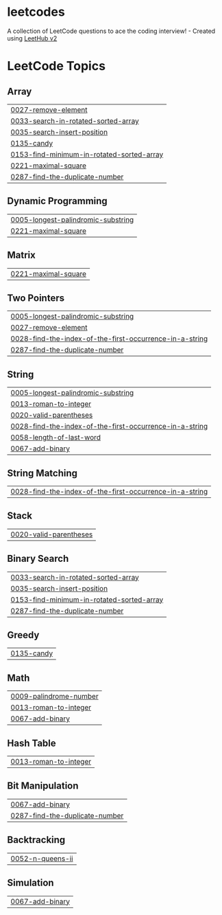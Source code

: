 # leetcodes
A collection of LeetCode questions to ace the coding interview! - Created using [LeetHub v2](https://github.com/arunbhardwaj/LeetHub-2.0)

<!---LeetCode Topics Start-->
# LeetCode Topics
## Array
|  |
| ------- |
| [0027-remove-element](https://github.com/mirigrinzaig/leetcodes/tree/master/0027-remove-element) |
| [0033-search-in-rotated-sorted-array](https://github.com/mirigrinzaig/leetcodes/tree/master/0033-search-in-rotated-sorted-array) |
| [0035-search-insert-position](https://github.com/mirigrinzaig/leetcodes/tree/master/0035-search-insert-position) |
| [0135-candy](https://github.com/mirigrinzaig/leetcodes/tree/master/0135-candy) |
| [0153-find-minimum-in-rotated-sorted-array](https://github.com/mirigrinzaig/leetcodes/tree/master/0153-find-minimum-in-rotated-sorted-array) |
| [0221-maximal-square](https://github.com/mirigrinzaig/leetcodes/tree/master/0221-maximal-square) |
| [0287-find-the-duplicate-number](https://github.com/mirigrinzaig/leetcodes/tree/master/0287-find-the-duplicate-number) |
## Dynamic Programming
|  |
| ------- |
| [0005-longest-palindromic-substring](https://github.com/mirigrinzaig/leetcodes/tree/master/0005-longest-palindromic-substring) |
| [0221-maximal-square](https://github.com/mirigrinzaig/leetcodes/tree/master/0221-maximal-square) |
## Matrix
|  |
| ------- |
| [0221-maximal-square](https://github.com/mirigrinzaig/leetcodes/tree/master/0221-maximal-square) |
## Two Pointers
|  |
| ------- |
| [0005-longest-palindromic-substring](https://github.com/mirigrinzaig/leetcodes/tree/master/0005-longest-palindromic-substring) |
| [0027-remove-element](https://github.com/mirigrinzaig/leetcodes/tree/master/0027-remove-element) |
| [0028-find-the-index-of-the-first-occurrence-in-a-string](https://github.com/mirigrinzaig/leetcodes/tree/master/0028-find-the-index-of-the-first-occurrence-in-a-string) |
| [0287-find-the-duplicate-number](https://github.com/mirigrinzaig/leetcodes/tree/master/0287-find-the-duplicate-number) |
## String
|  |
| ------- |
| [0005-longest-palindromic-substring](https://github.com/mirigrinzaig/leetcodes/tree/master/0005-longest-palindromic-substring) |
| [0013-roman-to-integer](https://github.com/mirigrinzaig/leetcodes/tree/master/0013-roman-to-integer) |
| [0020-valid-parentheses](https://github.com/mirigrinzaig/leetcodes/tree/master/0020-valid-parentheses) |
| [0028-find-the-index-of-the-first-occurrence-in-a-string](https://github.com/mirigrinzaig/leetcodes/tree/master/0028-find-the-index-of-the-first-occurrence-in-a-string) |
| [0058-length-of-last-word](https://github.com/mirigrinzaig/leetcodes/tree/master/0058-length-of-last-word) |
| [0067-add-binary](https://github.com/mirigrinzaig/leetcodes/tree/master/0067-add-binary) |
## String Matching
|  |
| ------- |
| [0028-find-the-index-of-the-first-occurrence-in-a-string](https://github.com/mirigrinzaig/leetcodes/tree/master/0028-find-the-index-of-the-first-occurrence-in-a-string) |
## Stack
|  |
| ------- |
| [0020-valid-parentheses](https://github.com/mirigrinzaig/leetcodes/tree/master/0020-valid-parentheses) |
## Binary Search
|  |
| ------- |
| [0033-search-in-rotated-sorted-array](https://github.com/mirigrinzaig/leetcodes/tree/master/0033-search-in-rotated-sorted-array) |
| [0035-search-insert-position](https://github.com/mirigrinzaig/leetcodes/tree/master/0035-search-insert-position) |
| [0153-find-minimum-in-rotated-sorted-array](https://github.com/mirigrinzaig/leetcodes/tree/master/0153-find-minimum-in-rotated-sorted-array) |
| [0287-find-the-duplicate-number](https://github.com/mirigrinzaig/leetcodes/tree/master/0287-find-the-duplicate-number) |
## Greedy
|  |
| ------- |
| [0135-candy](https://github.com/mirigrinzaig/leetcodes/tree/master/0135-candy) |
## Math
|  |
| ------- |
| [0009-palindrome-number](https://github.com/mirigrinzaig/leetcodes/tree/master/0009-palindrome-number) |
| [0013-roman-to-integer](https://github.com/mirigrinzaig/leetcodes/tree/master/0013-roman-to-integer) |
| [0067-add-binary](https://github.com/mirigrinzaig/leetcodes/tree/master/0067-add-binary) |
## Hash Table
|  |
| ------- |
| [0013-roman-to-integer](https://github.com/mirigrinzaig/leetcodes/tree/master/0013-roman-to-integer) |
## Bit Manipulation
|  |
| ------- |
| [0067-add-binary](https://github.com/mirigrinzaig/leetcodes/tree/master/0067-add-binary) |
| [0287-find-the-duplicate-number](https://github.com/mirigrinzaig/leetcodes/tree/master/0287-find-the-duplicate-number) |
## Backtracking
|  |
| ------- |
| [0052-n-queens-ii](https://github.com/mirigrinzaig/leetcodes/tree/master/0052-n-queens-ii) |
## Simulation
|  |
| ------- |
| [0067-add-binary](https://github.com/mirigrinzaig/leetcodes/tree/master/0067-add-binary) |
<!---LeetCode Topics End-->